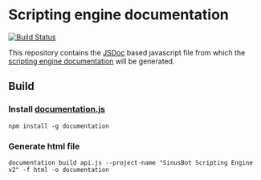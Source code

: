 # Scripting engine documentation

[![Build Status](https://travis-ci.org/SinusBot/scripting-docs.svg?branch=master)](https://travis-ci.org/SinusBot/scripting-docs)

This repository contains the [JSDoc](http://usejsdoc.org) based javascript file from which the [scripting engine documentation](https://www.sinusbot.com/docs/scripting/) will be generated. 

## Build
### Install [documentation.js](https://github.com/documentationjs/documentation)

    npm install -g documentation

### Generate html file

    documentation build api.js --project-name "SinusBot Scripting Engine v2" -f html -o documentation
